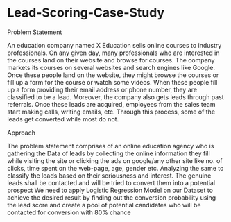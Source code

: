# Lead-Scoring-Case-Study

Problem Statement

An education company named X Education sells online courses to industry professionals. On any given day,
many professionals who are interested in the courses land on their website and browse for courses.
The company markets its courses on several websites and search engines like Google. Once these people land
on the website, they might browse the courses or fill up a form for the course or watch some videos. When
these people fill up a form providing their email address or phone number, they are classified to be a lead.
Moreover, the company also gets leads through past referrals. Once these leads are acquired, employees from
the sales team start making calls, writing emails, etc. Through this process, some of the leads get converted
while most do not.

Approach

The problem statement comprises of an online education agency who is gathering the Data of leads by
collecting the online information they fill while visiting the site or clicking the ads on google/any other site
like no. of clicks, time spent on the web-page, age, gender etc.
Analyzing the same to classify the leads based on their seriousness and interest. The genuine leads shall be
contacted and will be tried to convert them into a potential prospect
We need to apply Logistic Regression Model on our Dataset to achieve the desired result by finding out the
conversion probability using the lead score and create a pool of potential candidates who will be contacted for
conversion with 80% chance
